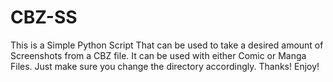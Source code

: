 # CBZ-SS
This is a Simple Python Script That can be used to take a desired amount of Screenshots from a CBZ file. It can be used with either Comic or Manga Files. Just make sure you change the directory accordingly. Thanks!
Enjoy! 
